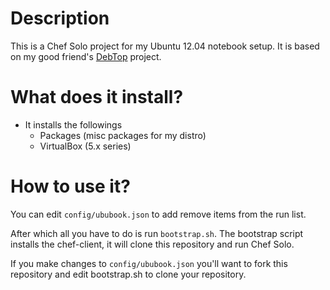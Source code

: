 # Description

This is a Chef Solo project for my Ubuntu 12.04 notebook setup.
It is based on my good friend's [DebTop](https://github.com/gregf/chef-debtop) project.

# What does it install?

* It installs the followings
  * Packages (misc packages for my distro)
  * VirtualBox (5.x series)

# How to use it?

You can edit `config/ububook.json` to add remove items from the run list.

After which all you have to do is run `bootstrap.sh`. The bootstrap script installs the
chef-client, it will clone this repository and run Chef Solo.

If you make changes to `config/ububook.json` you'll want to fork this repository 
and edit bootstrap.sh to clone your repository.
